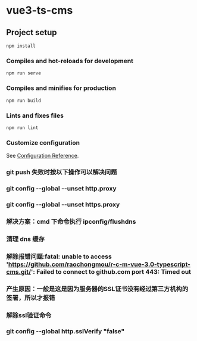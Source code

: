 # vue3-ts-cms

## Project setup

```
npm install
```

### Compiles and hot-reloads for development

```
npm run serve
```

### Compiles and minifies for production

```
npm run build
```

### Lints and fixes files

```
npm run lint
```

### Customize configuration

See [Configuration Reference](https://cli.vuejs.org/config/).

### git push 失败时按以下操作可以解决问题

### git config --global --unset http.proxy

### git config --global --unset https.proxy

### 解决方案：cmd 下命令执行 ipconfig/flushdns

### 清理 dns 缓存

### 解除报错问题:fatal: unable to access 'https://github.com/raochongmou/r-c-m-vue-3.0-typescript-cms.git/': Failed to connect to github.com port 443: Timed out
### 产生原因：一般是这是因为服务器的SSL证书没有经过第三方机构的签署，所以才报错
### 解除ssl验证命令
### git config --global http.sslVerify "false"
